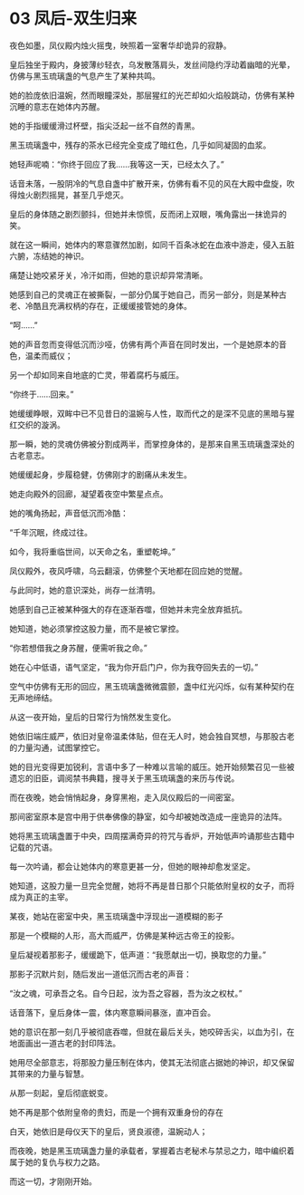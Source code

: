 # 03 凤后-双生归来

夜色如墨，凤仪殿内烛火摇曳，映照着一室奢华却诡异的寂静。

皇后独坐于殿内，身披薄纱轻衣，乌发散落肩头，发丝间隐约浮动着幽暗的光晕，仿佛与黑玉琉璃盏的气息产生了某种共鸣。

她的脸庞依旧温婉，然而眼瞳深处，那层猩红的光芒却如火焰般跳动，仿佛有某种沉睡的意志在她体内苏醒。

她的手指缓缓滑过杯壁，指尖泛起一丝不自然的青黑。

黑玉琉璃盏中，残存的茶水已经完全变成了暗红色，几乎如同凝固的血浆。

她轻声呢喃：“你终于回应了我……我等这一天，已经太久了。”

话音未落，一股阴冷的气息自盏中扩散开来，仿佛有看不见的风在大殿中盘旋，吹得烛火剧烈摇晃，甚至几乎熄灭。

皇后的身体随之剧烈颤抖，但她并未惊慌，反而闭上双眼，嘴角露出一抹诡异的笑。

就在这一瞬间，她体内的寒意骤然加剧，如同千百条冰蛇在血液中游走，侵入五脏六腑，冻结她的神识。

痛楚让她咬紧牙关，冷汗如雨，但她的意识却异常清晰。

她感到自己的灵魂正在被撕裂，一部分仍属于她自己，而另一部分，则是某种古老、冷酷且充满权柄的存在，正缓缓接管她的身体。

“呵……”

她的声音忽而变得低沉而沙哑，仿佛有两个声音在同时发出，一个是她原本的音色，温柔而威仪；

另一个却如同来自地底的亡灵，带着腐朽与威压。

“你终于……回来。”

她缓缓睁眼，双眸中已不见昔日的温婉与人性，取而代之的是深不见底的黑暗与猩红交织的漩涡。

那一瞬，她的灵魂仿佛被分割成两半，而掌控身体的，是那来自黑玉琉璃盏深处的古老意志。

她缓缓起身，步履稳健，仿佛刚才的剧痛从未发生。

她走向殿外的回廊，凝望着夜空中繁星点点。

她的嘴角扬起，声音低沉而冷酷：

“千年沉眠，终成过往。

如今，我将重临世间，以天命之名，重塑乾坤。”

凤仪殿外，夜风呼啸，乌云翻滚，仿佛整个天地都在回应她的觉醒。

与此同时，她的意识深处，尚存一丝清明。

她感到自己正被某种强大的存在逐渐吞噬，但她并未完全放弃抵抗。

她知道，她必须掌控这股力量，而不是被它掌控。

“你若想借我之身苏醒，便需听我之命。”

她在心中低语，语气坚定，“我为你开启门户，你为我夺回失去的一切。”

空气中仿佛有无形的回应，黑玉琉璃盏微微震颤，盏中红光闪烁，似有某种契约在无声地缔结。

从这一夜开始，皇后的日常行为悄然发生变化。

她依旧端庄威严，依旧对皇帝温柔体贴，但在无人时，她会独自冥想，与那股古老的力量沟通，试图掌控它。

她的目光变得更加锐利，言语中多了一种难以言喻的威压。她开始频繁召见一些被遗忘的旧臣，调阅禁书典籍，搜寻关于黑玉琉璃盏的来历与传说。

而在夜晚，她会悄悄起身，身穿黑袍，走入凤仪殿后的一间密室。

那间密室原本是宫中用于供奉佛像的静室，如今却被她改造成一座诡异的法阵。

她将黑玉琉璃盏置于中央，四周摆满奇异的符咒与香炉，开始低声吟诵那些古籍中记载的咒语。

每一次吟诵，都会让她体内的寒意更甚一分，但她的眼神却愈发坚定。

她知道，这股力量一旦完全觉醒，她将不再是昔日那个只能依附皇权的女子，而将成为真正的主宰。

某夜，她站在密室中央，黑玉琉璃盏中浮现出一道模糊的影子

那是一个模糊的人形，高大而威严，仿佛是某种远古帝王的投影。

皇后凝视着那影子，缓缓跪下，低声道：“我愿献出一切，换取您的力量。”

那影子沉默片刻，随后发出一道低沉而古老的声音：

“汝之魂，可承吾之名。自今日起，汝为吾之容器，吾为汝之权杖。”

话音落下，皇后身体一震，体内寒意瞬间暴涨，直冲百会。

她的意识在那一刻几乎被彻底吞噬，但就在最后关头，她咬碎舌尖，以血为引，在地面画出一道古老的封印阵法。

她用尽全部意志，将那股力量压制在体内，使其无法彻底占据她的神识，却又保留其带来的力量与智慧。

从那一刻起，皇后彻底蜕变。

她不再是那个依附皇帝的贵妇，而是一个拥有双重身份的存在

白天，她依旧是母仪天下的皇后，贤良淑德，温婉动人；

而夜晚，她是黑玉琉璃盏力量的承载者，掌握着古老秘术与禁忌之力，暗中编织着属于她的复仇与权力之路。

而这一切，才刚刚开始。
